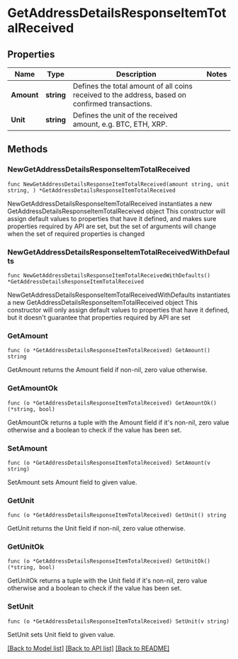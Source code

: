# GetAddressDetailsResponseItemTotalReceived

## Properties

Name | Type | Description | Notes
------------ | ------------- | ------------- | -------------
**Amount** | **string** | Defines the total amount of all coins received to the address, based on confirmed transactions. | 
**Unit** | **string** | Defines the unit of the received amount, e.g. BTC, ETH, XRP. | 

## Methods

### NewGetAddressDetailsResponseItemTotalReceived

`func NewGetAddressDetailsResponseItemTotalReceived(amount string, unit string, ) *GetAddressDetailsResponseItemTotalReceived`

NewGetAddressDetailsResponseItemTotalReceived instantiates a new GetAddressDetailsResponseItemTotalReceived object
This constructor will assign default values to properties that have it defined,
and makes sure properties required by API are set, but the set of arguments
will change when the set of required properties is changed

### NewGetAddressDetailsResponseItemTotalReceivedWithDefaults

`func NewGetAddressDetailsResponseItemTotalReceivedWithDefaults() *GetAddressDetailsResponseItemTotalReceived`

NewGetAddressDetailsResponseItemTotalReceivedWithDefaults instantiates a new GetAddressDetailsResponseItemTotalReceived object
This constructor will only assign default values to properties that have it defined,
but it doesn't guarantee that properties required by API are set

### GetAmount

`func (o *GetAddressDetailsResponseItemTotalReceived) GetAmount() string`

GetAmount returns the Amount field if non-nil, zero value otherwise.

### GetAmountOk

`func (o *GetAddressDetailsResponseItemTotalReceived) GetAmountOk() (*string, bool)`

GetAmountOk returns a tuple with the Amount field if it's non-nil, zero value otherwise
and a boolean to check if the value has been set.

### SetAmount

`func (o *GetAddressDetailsResponseItemTotalReceived) SetAmount(v string)`

SetAmount sets Amount field to given value.


### GetUnit

`func (o *GetAddressDetailsResponseItemTotalReceived) GetUnit() string`

GetUnit returns the Unit field if non-nil, zero value otherwise.

### GetUnitOk

`func (o *GetAddressDetailsResponseItemTotalReceived) GetUnitOk() (*string, bool)`

GetUnitOk returns a tuple with the Unit field if it's non-nil, zero value otherwise
and a boolean to check if the value has been set.

### SetUnit

`func (o *GetAddressDetailsResponseItemTotalReceived) SetUnit(v string)`

SetUnit sets Unit field to given value.



[[Back to Model list]](../README.md#documentation-for-models) [[Back to API list]](../README.md#documentation-for-api-endpoints) [[Back to README]](../README.md)


